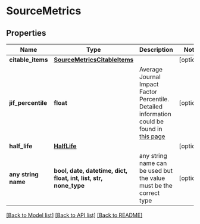 # SourceMetrics


## Properties
Name | Type | Description | Notes
------------ | ------------- | ------------- | -------------
**citable_items** | [**SourceMetricsCitableItems**](SourceMetricsCitableItems.md) |  | [optional] 
**jif_percentile** | **float** | Average Journal Impact Factor Percentile. Detailed information could be found in [this page](http://jcr.help.clarivate.com/Content/glossary-average-jif-percentile.htm) | [optional] 
**half_life** | [**HalfLife**](HalfLife.md) |  | [optional] 
**any string name** | **bool, date, datetime, dict, float, int, list, str, none_type** | any string name can be used but the value must be the correct type | [optional]

[[Back to Model list]](../README.md#documentation-for-models) [[Back to API list]](../README.md#documentation-for-api-endpoints) [[Back to README]](../README.md)


